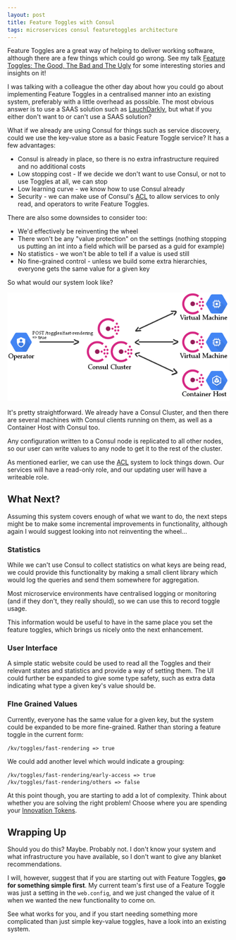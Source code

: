 ```yaml
---
layout: post
title: Feature Toggles with Consul
tags: microservices consul featuretoggles architecture
---
```


Feature Toggles are a great way of helping to deliver working software, although there are a few things which could go wrong.  See my talk [Feature Toggles: The Good, The Bad and The Ugly](https://www.youtube.com/watch?v=r7VI5x2XKXw) for some interesting stories and insights on it!

I was talking with a colleague the other day about how you could go about implementing Feature Toggles in a centralised manner into an existing system, preferably with a little overhead as possible.  The most obvious answer is to use a SAAS solution such as [LauchDarkly](https://launchdarkly.com/), but what if you either don't want to or can't use a SAAS solution?

What if we already are using Consul for things such as service discovery, could we use the key-value store as a basic Feature Toggle service?  It has a few advantages:

* Consul is already in place, so there is no extra infrastructure required and no additional costs
* Low stopping cost - If we decide we don't want to use Consul, or not to use Toggles at all, we can stop
*  Low learning curve - we know how to use Consul already
* Security - we can make use of Consul's [ACL](https://www.consul.io/docs/guides/acl.html#key-value-rules) to allow services to only read, and operators to write Feature Toggles.

There are also some downsides to consider too:

* We'd effectively be reinventing the wheel
* There won't be any "value protection" on the settings (nothing stopping us putting an int into a field which will be parsed as a guid for example)
* No statistics - we won't be able to tell if a value is used still
* No fine-grained control - unless we build some extra hierarchies, everyone gets the same value for a given key

So what would our system look like?

![write to consul kv store, results distributed to other consul instances](/images/consul-feature-toggles.png)

It's pretty straightforward.  We already have a Consul Cluster, and then there are several machines with Consul clients running on them, as well as a Container Host with Consul too.

Any configuration written to a Consul node is replicated to all other nodes, so our user can write values to any node to get it to the rest of the cluster.

As mentioned earlier, we can use the [ACL](https://www.consul.io/docs/guides/acl.html#key-value-rules) system to lock things down.  Our services will have a read-only role, and our updating user will have a writeable role.

## What Next?

Assuming this system covers enough of what we want to do, the next steps might be to make some incremental improvements in functionality, although again I would suggest looking into not reinventing the wheel...

### Statistics

While we can't use Consul to collect statistics on what keys are being read, we could provide this functionality by making a small client library which would log the queries and send them somewhere for aggregation.

Most microservice environments have centralised logging or monitoring (and if they don't, they really should), so we can use this to record toggle usage.

This information would be useful to have in the same place you set the feature toggles, which brings us nicely onto the next enhancement.

### User Interface

A simple static website could be used to read all the Toggles and their relevant states and statistics and provide a way of setting them.  The UI could further be expanded to give some type safety, such as extra data indicating what type a given key's value should be.

### FIne Grained Values

Currently, everyone has the same value for a given key, but the system could be expanded to be more fine-grained.  Rather than storing a feature toggle in the current form:

```
/kv/toggles/fast-rendering => true
```

We could add another level which would indicate a grouping:

```
/kv/toggles/fast-rendering/early-access => true
/kv/toggles/fast-rendering/others => false
```

At this point though, you are starting to add a lot of complexity.  Think about whether you are solving the right problem! Choose where you are spending your [Innovation Tokens](http://mcfunley.com/choose-boring-technology).

## Wrapping Up

Should you do this? Maybe. Probably not.  I don't know your system and what infrastructure you have available, so I don't want to give any blanket recommendations.

I will, however, suggest that if you are starting out with Feature Toggles, **go for something simple first**.  My current team's first use of a Feature Toggle was just a setting in the `web.config`, and we just changed the value of it when we wanted the new functionality to come on.

See what works for you, and if you start needing something more complicated than just simple key-value toggles, have a look into an existing system.